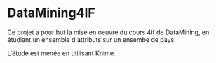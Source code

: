 # DataMining4IF #

Ce projet a pour but la mise en oeuvre du cours 4if de DataMining, en
étudiant un ensemble d'attributs sur un ensembe de pays.

L'étude est menée en utilisant Knime.
